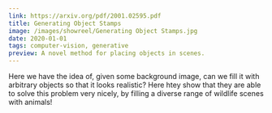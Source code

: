 ```yaml
---
link: https://arxiv.org/pdf/2001.02595.pdf
title: Generating Object Stamps
image: /images/showreel/Generating Object Stamps.jpg
date: 2020-01-01
tags: computer-vision, generative
preview: A novel method for placing objects in scenes.
---
```


Here we have the idea of, given some background image, can we fill it with
arbitrary objects so that it looks realistic? Here htey show that they are
able to solve this problem very nicely, by filling a diverse range of wildlife
scenes with animals!
